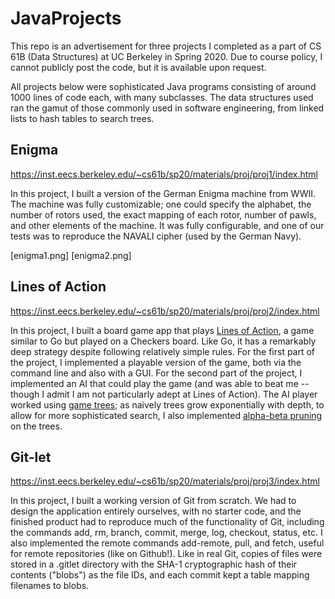 # JavaProjects

This repo is an advertisement for three projects I completed as a part of CS 61B (Data Structures) at UC Berkeley in Spring 2020. Due to course policy, I cannot publicly post the code, but it is available upon request. 

All projects below were sophisticated Java programs consisting of around 1000 lines of code each, with many subclasses. The data structures used ran the gamut of those commonly used in software engineering, from linked lists to hash tables to search trees. 

## Enigma

https://inst.eecs.berkeley.edu/~cs61b/sp20/materials/proj/proj1/index.html

In this project, I built a version of the German Enigma machine from WWII. The machine was fully customizable; one could specify the alphabet, the number of rotors used, the exact mapping of each rotor, number of pawls, and other elements of the machine. It was fully configurable, and one of our tests was to reproduce the NAVALI cipher (used by the German Navy). 

[enigma1.png] [enigma2.png]

## Lines of Action

https://inst.eecs.berkeley.edu/~cs61b/sp20/materials/proj/proj2/index.html

In this project, I built a board game app that plays [Lines of Action](https://en.wikipedia.org/wiki/Lines_of_Action), a game similar to Go but played on a Checkers board. Like Go, it has a remarkably deep strategy despite following relatively simple rules. For the first part of the project, I implemented a playable version of the game, both via the command line and also with a GUI. For the second part of the project, I implemented an AI that could play the game (and was able to beat me -- though I admit I am not particularly adept at Lines of Action). The AI player worked using [game trees](https://en.wikipedia.org/wiki/Game_tree); as naively trees grow exponentially with depth, to allow for more sophisticated search, I also implemented [alpha-beta pruning](https://en.wikipedia.org/wiki/Alpha%E2%80%93beta_pruning) on the trees. 

## Git-let

https://inst.eecs.berkeley.edu/~cs61b/sp20/materials/proj/proj3/index.html

In this project, I built a working version of Git from scratch. We had to design the application entirely ourselves, with no starter code, and the finished product had to reproduce much of the functionality of Git, including the commands add, rm, branch, commit, merge, log, checkout, status, etc. I also implemented the remote commands add-remote, pull, and fetch, useful for remote repositories (like on Github!). Like in real Git, copies of files were stored in a .gitlet directory with the SHA-1 cryptographic hash of their contents ("blobs") as the file IDs, and each commit kept a table mapping filenames to blobs. 


